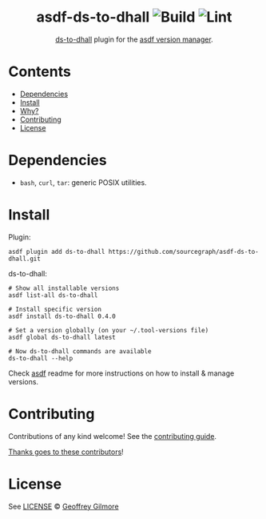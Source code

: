 <div align="center">

# asdf-ds-to-dhall ![Build](https://github.com/sourcegraph/asdf-ds-to-dhall/workflows/Build/badge.svg) ![Lint](https://github.com/sourcegraph/asdf-ds-to-dhall/workflows/Lint/badge.svg)

[ds-to-dhall](https://github.com/sourcegraph/ds-to-dhall) plugin for the [asdf version manager](https://asdf-vm.com).

</div>

# Contents

- [Dependencies](#dependencies)
- [Install](#install)
- [Why?](#why)
- [Contributing](#contributing)
- [License](#license)

# Dependencies

- `bash`, `curl`, `tar`: generic POSIX utilities.

# Install

Plugin:

```shell
asdf plugin add ds-to-dhall https://github.com/sourcegraph/asdf-ds-to-dhall.git
```

ds-to-dhall:

```shell
# Show all installable versions
asdf list-all ds-to-dhall

# Install specific version
asdf install ds-to-dhall 0.4.0

# Set a version globally (on your ~/.tool-versions file)
asdf global ds-to-dhall latest

# Now ds-to-dhall commands are available
ds-to-dhall --help
```

Check [asdf](https://github.com/asdf-vm/asdf) readme for more instructions on how to
install & manage versions.

# Contributing

Contributions of any kind welcome! See the [contributing guide](contributing.md).

[Thanks goes to these contributors](https://github.com/sourcegraph/asdf-ds-to-dhall/graphs/contributors)!

# License

See [LICENSE](LICENSE) © [Geoffrey Gilmore](https://github.com/sourcegraph/)
